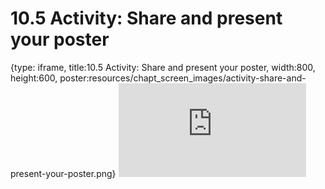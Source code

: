 # 10.5 Activity: Share and present your poster
 
{type: iframe, title:10.5 Activity: Share and present your poster, width:800, height:600, poster:resources/chapt_screen_images/activity-share-and-present-your-poster.png}
![](https://vgaysin1.github.io/CURE-MicrobialMysteries-test/activity-share-and-present-your-poster.html)
 

 

